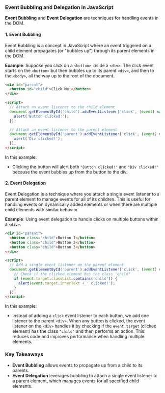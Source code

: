 
### Event Bubbling and Delegation in JavaScript

**Event Bubbling** and **Event Delegation** are techniques for handling events in the DOM.

#### 1. **Event Bubbling**
Event Bubbling is a concept in JavaScript where an event triggered on a child element propagates (or "bubbles up") through its parent elements in the DOM.

**Example**: Suppose you click on a `<button>` inside a `<div>`. The click event starts on the `<button>` but then bubbles up to its parent `<div>`, and then to the `<body>`, all the way up to the root of the document.

```html
<div id="parent">
  <button id="child">Click Me!</button>
</div>

<script>
  // Attach an event listener to the child element
  document.getElementById('child').addEventListener('click', (event) => {
    alert('Button clicked!');
  });

  // Attach an event listener to the parent element
  document.getElementById('parent').addEventListener('click', (event) => {
    alert('Div clicked!');
  });
</script>
```

In this example:
- Clicking the button will alert both `"Button clicked!"` and `"Div clicked!"` because the event bubbles up from the button to the div.

#### 2. **Event Delegation**
Event Delegation is a technique where you attach a single event listener to a parent element to manage events for all of its children. This is useful for handling events on dynamically added elements or when there are multiple child elements with similar behavior.

**Example**: Using event delegation to handle clicks on multiple buttons within a `<div>`.

```html
<div id="parent">
  <button class="child">Button 1</button>
  <button class="child">Button 2</button>
  <button class="child">Button 3</button>
</div>

<script>
  // Add a single event listener on the parent element
  document.getElementById('parent').addEventListener('click', (event) => {
    // Check if the clicked element has the class 'child'
    if (event.target.classList.contains('child')) {
      alert(event.target.innerText + ' clicked!');
    }
  });
</script>
```

In this example:
- Instead of adding a `click` event listener to each button, we add one listener to the parent `<div>`. When any button is clicked, the event listener on the `<div>` handles it by checking if the `event.target` (clicked element) has the class `"child"` and then performs an action. This reduces code and improves performance when handling multiple elements.

### Key Takeaways
- **Event Bubbling** allows events to propagate up from a child to its parents.
- **Event Delegation** leverages bubbling to attach a single event listener to a parent element, which manages events for all specified child elements.

